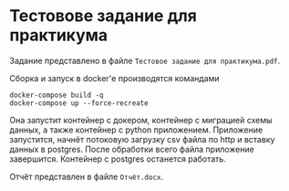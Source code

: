 # Тестовове задание для практикума

Задание представлено в файле `Тестовое задание для практикума.pdf`.

Сборка и запуск в docker'е производятся командами
```shell
docker-compose build -q
docker-compose up --force-recreate
```
Она запустит контейнер с докером, контейнер с миграцией схемы данных, а также контейнер с python приложением. Приложение запустится, начнёт потоковую загрузку csv файла по http и вставку данных в postgres. После обработки всего файла приложение завершится. Контейнер с postgres останется работать.

Отчёт представлен в файле `Отчёт.docx`.